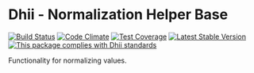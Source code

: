 # Dhii - Normalization Helper Base

[![Build Status](https://travis-ci.org/Dhii/normalization-helper-base.svg?branch=master)](https://travis-ci.org/Dhii/normalization-helper-base)
[![Code Climate](https://codeclimate.com/github/Dhii/normalization-helper-base/badges/gpa.svg)](https://codeclimate.com/github/Dhii/normalization-helper-base)
[![Test Coverage](https://codeclimate.com/github/Dhii/normalization-helper-base/badges/coverage.svg)](https://codeclimate.com/github/Dhii/normalization-helper-base/coverage)
[![Latest Stable Version](https://poser.pugx.org/dhii/normalization-helper-base/version)](https://packagist.org/packages/dhii/normalization-helper-base)
[![This package complies with Dhii standards](https://img.shields.io/badge/Dhii-Compliant-green.svg?style=flat-square)][Dhii]

Functionality for normalizing values.

[Dhii]: https://github.com/Dhii/dhii
